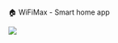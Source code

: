 🏠 WiFiMax - Smart home app

<img src='https://s3-alpha.figma.com/hub/file/2467008921/5d0de671-047f-495f-a51f-904b083ea41c-cover.png'>
